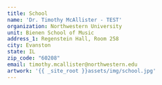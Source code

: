```yaml
---
title: School
name: 'Dr. Timothy McAllister - TEST'
organization: Northwestern University
unit: Bienen School of Music
address_1: Regenstein Hall, Room 258
city: Evanston
state: IL
zip_code: "60208"
email: timothy.mcallister@northwestern.edu
artwork: '{{ _site_root }}assets/img/school.jpg'
---
```


